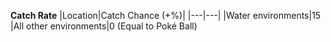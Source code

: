 **Catch Rate**
|Location|Catch Chance (+%)|
|---|---|
|Water environments|15
|All other environments|0 (Equal to Poké Ball)